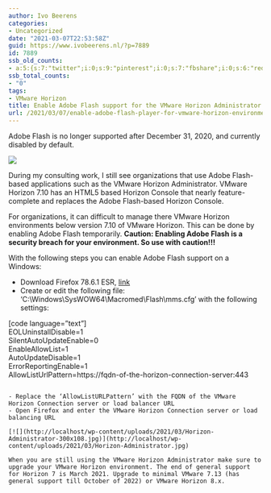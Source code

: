 ```yaml
---
author: Ivo Beerens
categories:
- Uncategorized
date: "2021-03-07T22:53:58Z"
guid: https://www.ivobeerens.nl/?p=7889
id: 7889
ssb_old_counts:
- a:5:{s:7:"twitter";i:0;s:9:"pinterest";i:0;s:7:"fbshare";i:0;s:6:"reddit";i:0;s:6:"tumblr";N;}
ssb_total_counts:
- "0"
tags:
- VMware Horizon
title: Enable Adobe Flash support for the VMware Horizon Administrator console
url: /2021/03/07/enable-adobe-flash-player-for-vmware-horizon-environments/
---
```


Adobe Flash is no longer supported after December 31, 2020, and currently disabled by default.

[![](http://localhost/wp-content/uploads/2021/03/1-300x164.jpg)](http://localhost/wp-content/uploads/2021/03/1.jpg)

During my consulting work, I still see organizations that use Adobe Flash-based applications such as the VMware Horizon Administrator. VMware Horizon 7.10 has an HTML5 based Horizon Console that nearly feature-complete and replaces the Adobe Flash-based Horizon Console.

For organizations, it can difficult to manage there VMware Horizon environments below version 7.10 of VMware Horizon. This can be done by enabling Adobe Flash temporarily. **Caution: Enabling Adobe Flash is a security breach for your environment. So use with caution!!!**

With the following steps you can enable Adobe Flash support on a Windows:

- Download Firefox 78.6.1 ESR, [link](http://releases.mozilla.org/pub/firefox/releases/78.6.1esr/win64/en-US/)
- Create or edit the following file: ‘C:\\Windows\\SysWOW64\\Macromed\\Flash\\mms.cfg’ with the following settings:

\[code language=”text”\]  
EOLUninstallDisable=1  
SilentAutoUpdateEnable=0  
EnableAllowList=1  
AutoUpdateDisable=1  
ErrorReportingEnable=1  
AllowListUrlPattern=https://fqdn-of-the-horizon-connection-server:443  
```

- Replace the ‘AllowListURLPattern’ with the FQDN of the VMware Horizon Connection server or load balancer URL
- Open Firefox and enter the VMware Horizon Connection server or load balancing URL

[![](http://localhost/wp-content/uploads/2021/03/Horizon-Administrator-300x108.jpg)](http://localhost/wp-content/uploads/2021/03/Horizon-Administrator.jpg)

When you are still using the VMware Horizon Administrator make sure to upgrade your VMware Horizon environment. The end of general support for Horizon 7 is March 2021. Upgrade to minimal VMware 7.13 (has general support till October of 2022) or VMware Horizon 8.x.
